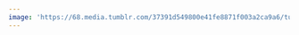 ```yaml
---
image: 'https://68.media.tumblr.com/37391d549800e41fe8871f003a2ca9a6/tumblr_nd6m4uc3uD1tbdx3so1_1280.jpg'
---
```

